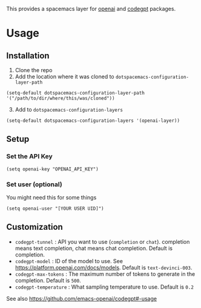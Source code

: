 This provides a spacemacs layer for [openai](https://github.com/emacs-openai/openai "openai") and [codegpt](https://github.com/emacs-openai/codegpt "codegpt") packages.

# Usage
## Installation
1. Clone the repo
2. Add the location where it was cloned to `dotspacemacs-configuration-layer-path`

```elisp
(setq-default dotspacemacs-configuration-layer-path '("/path/to/dir/where/this/was/cloned"))

```
3. Add to `dotspacemacs-configuration-layers`
```elisp
(setq-default dotspacemacs-configuration-layers '(openai-layer))
```
## Setup
### Set the API Key
```elisp
(setq openai-key "OPENAI_API_KEY")
```
### Set user (optional)
You might need this for some things
```elisp
(setq openai-user "[YOUR USER UID]")
```
## Customization
- `codegpt-tunnel` : API you want to use (`completion` or `chat`). completion
  means text completion, chat means chat completion. Default is completion.
- `codegpt-model` : ID of the model to use. See https://platform.openai.com/docs/models. Default is `text-devinci-003`.
- `codegpt-max-tokens` : The maximum number of tokens to generate in the completion. Default is `500`.
- `codegpt-temperature` : What sampling temperature to use. Default is `0.2`

See also https://github.com/emacs-openai/codegpt#-usage
